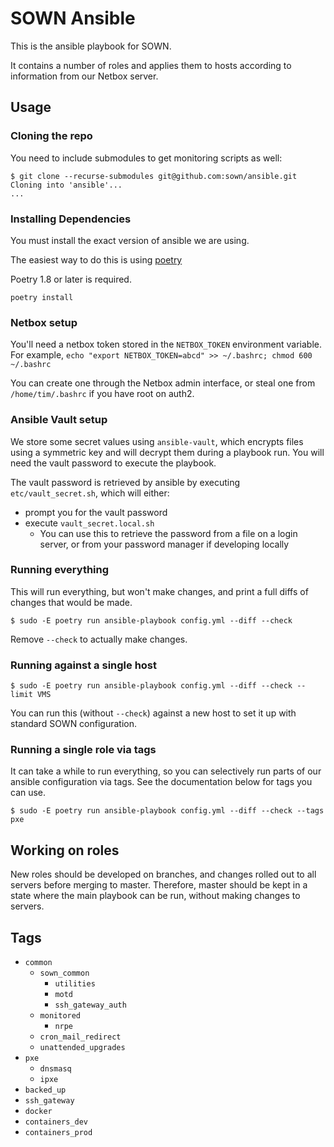 # SOWN Ansible

This is the ansible playbook for SOWN.

It contains a number of roles and applies them to hosts according to information from our
Netbox server.

## Usage

### Cloning the repo

You need to include submodules to get monitoring scripts as well:
```console
$ git clone --recurse-submodules git@github.com:sown/ansible.git
Cloning into 'ansible'...
...
```

### Installing Dependencies

You must install the exact version of ansible we are using.

The easiest way to do this is using [poetry](https://python-poetry.org/docs/#installing-with-pipx)

Poetry 1.8 or later is required.

```console
poetry install
```

### Netbox setup

You'll need a netbox token stored in the `NETBOX_TOKEN` environment variable.
For example, `echo "export NETBOX_TOKEN=abcd" >> ~/.bashrc; chmod 600 ~/.bashrc`

You can create one through the Netbox admin interface, or steal one from `/home/tim/.bashrc` if you have root on auth2.

### Ansible Vault setup

We store some secret values using `ansible-vault`, which encrypts files using a symmetric key and will decrypt them during a playbook run. You will need the vault password to execute the playbook.

The vault password is retrieved by ansible by executing `etc/vault_secret.sh`, which will either:

- prompt you for the vault password
- execute `vault_secret.local.sh`
  - You can use this to retrieve the password from a file on a login server, or from your password manager if developing locally

### Running everything

This will run everything, but won't make changes, and print a full diffs of changes that would be made.
```console
$ sudo -E poetry run ansible-playbook config.yml --diff --check
```
Remove `--check` to actually make changes.

### Running against a single host

```console
$ sudo -E poetry run ansible-playbook config.yml --diff --check --limit VMS
```
You can run this (without `--check`) against a new host to set it up with standard SOWN configuration.

### Running a single role via tags

It can take a while to run everything, so you can selectively run parts of our ansible configuration via tags. See the documentation below for tags you can use.

```console
$ sudo -E poetry run ansible-playbook config.yml --diff --check --tags pxe
```

## Working on roles

New roles should be developed on branches, and changes rolled out to all servers before merging to master. Therefore, master should be kept in a state where the main playbook can be run, without making changes to servers.

## Tags

- `common`
  - `sown_common`
    - `utilities`
    - `motd`
    - `ssh_gateway_auth`
  - `monitored`
    - `nrpe`
  - `cron_mail_redirect`
  - `unattended_upgrades`
- `pxe`
  - `dnsmasq`
  - `ipxe`
- `backed_up`
- `ssh_gateway`
- `docker`
- `containers_dev`
- `containers_prod`
